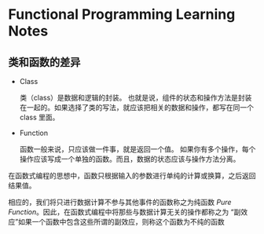 # Functional Programming Learning Notes

## 类和函数的差异

- Class

    类（class）是数据和逻辑的封装。 也就是说，组件的状态和操作方法是封装在一起的。如果选择了类的写法，就应该把相关的数据和操作，都写在同一个 class 里面。

- Function

    函数一般来说，只应该做一件事，就是返回一个值。 如果你有多个操作，每个操作应该写成一个单独的函数。而且，数据的状态应该与操作方法分离。

在函数式编程的思想中，函数只根据输入的参数进行单纯的计算或换算，之后返回结果值。

相应的，我们将只进行数据计算不参与其他事件的函数称之为纯函数 *Pure Function*。因此，在函数式编程中将那些与数据计算无关的操作都称之为 “副效应”如果一个函数中包含这些所谓的副效应，则称这个函数为不纯的函数
